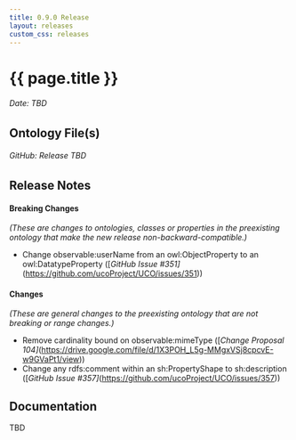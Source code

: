```yaml
---
title: 0.9.0 Release
layout: releases
custom_css: releases
---
```


# {{ page.title }}

###### Date: TBD

## Ontology File(s)

###### GitHub: Release TBD

## Release Notes


#### Breaking Changes
*(These are changes to ontologies, classes or properties in the preexisting ontology that make the new release non-backward-compatible.)*

* Change observable:userName from an owl:ObjectProperty to an owl:DatatypeProperty ([*GitHub Issue #351]*(https://github.com/ucoProject/UCO/issues/351))

#### Changes
*(These are general changes to the preexisting ontology that are not breaking or range changes.)*

* Remove cardinality bound on observable:mimeType ([*Change Proposal 104]*(https://drive.google.com/file/d/1X3POH_L5g-MMgxVSj8cpcvE-w9GVaPt1/view))
* Change any rdfs:comment within an sh:PropertyShape to sh:description ([*GitHub Issue #357]*(https://github.com/ucoProject/UCO/issues/357))

## Documentation
TBD
